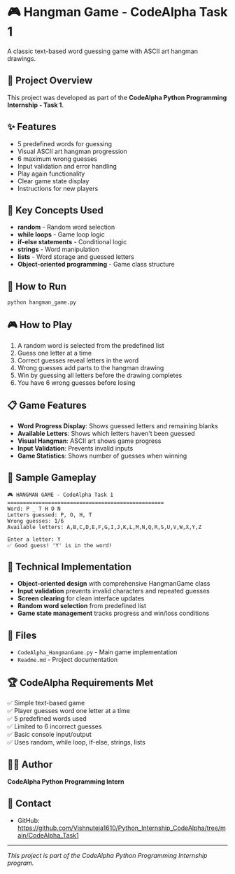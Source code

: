 # 🎮 Hangman Game - CodeAlpha Task 1

A classic text-based word guessing game with ASCII art hangman drawings.

## 🎯 Project Overview
This project was developed as part of the **CodeAlpha Python Programming Internship - Task 1**.

## ✨ Features
- 5 predefined words for guessing
- Visual ASCII art hangman progression
- 6 maximum wrong guesses
- Input validation and error handling
- Play again functionality
- Clear game state display
- Instructions for new players

## 🔧 Key Concepts Used
- **random** - Random word selection
- **while loops** - Game loop logic
- **if-else statements** - Conditional logic
- **strings** - Word manipulation
- **lists** - Word storage and guessed letters
- **Object-oriented programming** - Game class structure

## 🚀 How to Run
```bash
python hangman_game.py
```

## 🎮 How to Play
1. A random word is selected from the predefined list
2. Guess one letter at a time
3. Correct guesses reveal letters in the word
4. Wrong guesses add parts to the hangman drawing
5. Win by guessing all letters before the drawing completes
6. You have 6 wrong guesses before losing

## 📋 Game Features
- **Word Progress Display**: Shows guessed letters and remaining blanks
- **Available Letters**: Shows which letters haven't been guessed
- **Visual Hangman**: ASCII art shows game progress
- **Input Validation**: Prevents invalid inputs
- **Game Statistics**: Shows number of guesses when winning

## 🎨 Sample Gameplay
```
🎮 HANGMAN GAME - CodeAlpha Task 1
==================================================
Word: P _ T H O N
Letters guessed: P, O, H, T
Wrong guesses: 1/6
Available letters: A,B,C,D,E,F,G,I,J,K,L,M,N,Q,R,S,U,V,W,X,Y,Z

Enter a letter: Y
✅ Good guess! 'Y' is in the word!
```

## 🎯 Technical Implementation
- **Object-oriented design** with comprehensive HangmanGame class
- **Input validation** prevents invalid characters and repeated guesses
- **Screen clearing** for clean interface updates
- **Random word selection** from predefined list
- **Game state management** tracks progress and win/loss conditions

## 📁 Files
- `CodeAlpha_HangmanGame.py` - Main game implementation
- `Readme.md` - Project documentation

## 🏆 CodeAlpha Requirements Met
✅ Simple text-based game  
✅ Player guesses word one letter at a time  
✅ 5 predefined words used  
✅ Limited to 6 incorrect guesses  
✅ Basic console input/output  
✅ Uses random, while loop, if-else, strings, lists  

## 👨‍💻 Author
**CodeAlpha Python Programming Intern**

## 📧 Contact
- GitHub: https://github.com/Vishnuteja1610/Python_Internship_CodeAlpha/tree/main/CodeAlpha_Task1

---
*This project is part of the CodeAlpha Python Programming Internship program.*

